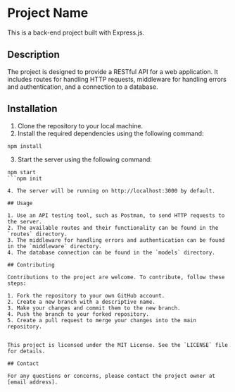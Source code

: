 # Project Name

This is a back-end project built with Express.js.

## Description

The project is designed to provide a RESTful API for a web application. It includes routes for handling HTTP requests, middleware for handling errors and authentication, and a connection to a database.

## Installation

1. Clone the repository to your local machine.
2. Install the required dependencies using the following command:

```
npm install
```

3. Start the server using the following command:

````
npm start
```npm init

4. The server will be running on http://localhost:3000 by default.

## Usage

1. Use an API testing tool, such as Postman, to send HTTP requests to the server.
2. The available routes and their functionality can be found in the `routes` directory.
3. The middleware for handling errors and authentication can be found in the `middleware` directory.
4. The database connection can be found in the `models` directory.

## Contributing

Contributions to the project are welcome. To contribute, follow these steps:

1. Fork the repository to your own GitHub account.
2. Create a new branch with a descriptive name.
3. Make your changes and commit them to the new branch.
4. Push the branch to your forked repository.
5. Create a pull request to merge your changes into the main repository.


This project is licensed under the MIT License. See the `LICENSE` file for details.

## Contact

For any questions or concerns, please contact the project owner at [email address].
````
